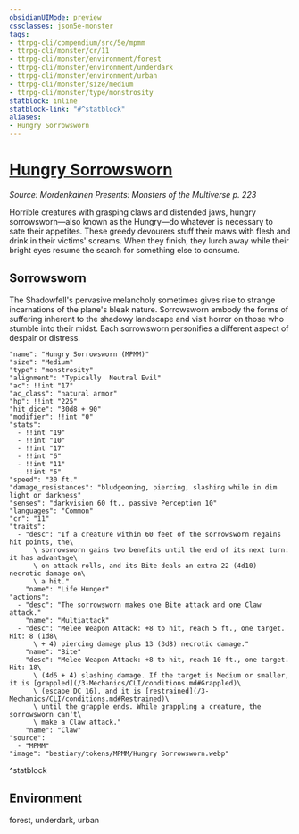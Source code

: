 ```yaml
---
obsidianUIMode: preview
cssclasses: json5e-monster
tags:
- ttrpg-cli/compendium/src/5e/mpmm
- ttrpg-cli/monster/cr/11
- ttrpg-cli/monster/environment/forest
- ttrpg-cli/monster/environment/underdark
- ttrpg-cli/monster/environment/urban
- ttrpg-cli/monster/size/medium
- ttrpg-cli/monster/type/monstrosity
statblock: inline
statblock-link: "#^statblock"
aliases:
- Hungry Sorrowsworn
---
```

# [Hungry Sorrowsworn](3-Mechanics\CLI\bestiary\monstrosity/hungry-sorrowsworn-mpmm.md)
*Source: Mordenkainen Presents: Monsters of the Multiverse p. 223*  

Horrible creatures with grasping claws and distended jaws, hungry sorrowsworn—also known as the Hungry—do whatever is necessary to sate their appetites. These greedy devourers stuff their maws with flesh and drink in their victims' screams. When they finish, they lurch away while their bright eyes resume the search for something else to consume.

## Sorrowsworn

The Shadowfell's pervasive melancholy sometimes gives rise to strange incarnations of the plane's bleak nature. Sorrowsworn embody the forms of suffering inherent to the shadowy landscape and visit horror on those who stumble into their midst. Each sorrowsworn personifies a different aspect of despair or distress.

```statblock
"name": "Hungry Sorrowsworn (MPMM)"
"size": "Medium"
"type": "monstrosity"
"alignment": "Typically  Neutral Evil"
"ac": !!int "17"
"ac_class": "natural armor"
"hp": !!int "225"
"hit_dice": "30d8 + 90"
"modifier": !!int "0"
"stats":
  - !!int "19"
  - !!int "10"
  - !!int "17"
  - !!int "6"
  - !!int "11"
  - !!int "6"
"speed": "30 ft."
"damage_resistances": "bludgeoning, piercing, slashing while in dim light or darkness"
"senses": "darkvision 60 ft., passive Perception 10"
"languages": "Common"
"cr": "11"
"traits":
  - "desc": "If a creature within 60 feet of the sorrowsworn regains hit points, the\
      \ sorrowsworn gains two benefits until the end of its next turn: it has advantage\
      \ on attack rolls, and its Bite deals an extra 22 (4d10) necrotic damage on\
      \ a hit."
    "name": "Life Hunger"
"actions":
  - "desc": "The sorrowsworn makes one Bite attack and one Claw attack."
    "name": "Multiattack"
  - "desc": "Melee Weapon Attack: +8 to hit, reach 5 ft., one target. Hit: 8 (1d8\
      \ + 4) piercing damage plus 13 (3d8) necrotic damage."
    "name": "Bite"
  - "desc": "Melee Weapon Attack: +8 to hit, reach 10 ft., one target. Hit: 18\
      \ (4d6 + 4) slashing damage. If the target is Medium or smaller, it is [grappled](/3-Mechanics/CLI/conditions.md#Grappled)\
      \ (escape DC 16), and it is [restrained](/3-Mechanics/CLI/conditions.md#Restrained)\
      \ until the grapple ends. While grappling a creature, the sorrowsworn can't\
      \ make a Claw attack."
    "name": "Claw"
"source":
  - "MPMM"
"image": "bestiary/tokens/MPMM/Hungry Sorrowsworn.webp"
```
^statblock

## Environment

forest, underdark, urban